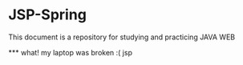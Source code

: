# JSP-Spring

This document is a repository for studying and practicing JAVA WEB

*** what! my laptop was broken :( 
jsp



